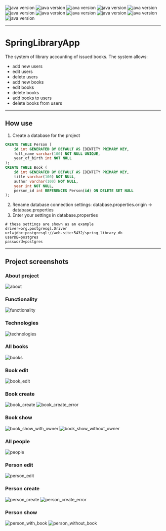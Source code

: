 ![java version](https://img.shields.io/badge/Java-19-blue)
![java version](https://img.shields.io/badge/PostgreSQL-15-blue)
![java version](https://img.shields.io/badge/Spring-5-blue)
![java version](https://img.shields.io/badge/Bootstrap-5.3-blue)
![java version](https://img.shields.io/badge/Thymeleaf-grey)
![java version](https://img.shields.io/badge/HTML-grey)
![java version](https://img.shields.io/badge/CSS-grey)
![java version](https://img.shields.io/badge/JavaScript-grey)
![java version](https://img.shields.io/badge/Maven-grey)
![java version](https://img.shields.io/badge/Tomcat-9-blue)
![java version](https://img.shields.io/badge/GitHub-grey)
___

# SpringLibraryApp
The system of library accounting of issued books. The system allows:
- add new users
- edit users
- delete users
- add new books
- edit books
- delete books
- add books to users
- delete books from users
___
## How use
1. Create a database for the project

```sql
CREATE TABLE Person (
    id int GENERATED BY DEFAULT AS IDENTITY PRIMARY KEY,
    full_name varchar(100) NOT NULL UNIQUE,
    year_of_birth int NOT NULL
);
CREATE TABLE Book (
    id int GENERATED BY DEFAULT AS IDENTITY PRIMARY KEY,
    title varchar(100) NOT NULL,
    author varchar(100) NOT NULL,
    year int NOT NULL,
    person_id int REFERENCES Person(id) ON DELETE SET NULL
);
```

2. Rename database connection settings:
   database.properties.origin -> database.properties
3. Enter your settings in database.properties
```properties
# these settings are shown as an example
driver=org.postgresql.Driver
url=jdbc:postgresql://web.site:5432/spring_library_db
userDB=postgres
password=postgres
```

___
## Project screenshots
### About project
![about](https://github.com/RuslanDobrov/SpringLibraryApp/assets/17269289/6c69de82-3f6d-4a63-985d-633ea3461722)
### Functionality
![functionality](https://github.com/RuslanDobrov/SpringLibraryApp/assets/17269289/d117f7d0-aeb8-432b-bf33-fadc0df78190)
### Technologies
![technologies](https://github.com/RuslanDobrov/SpringLibraryApp/assets/17269289/46bf360a-bd5a-4c73-a5e7-fb25d5df8b53)
### All books
![books](https://github.com/RuslanDobrov/SpringLibraryApp/assets/17269289/d8034bc7-3123-4002-adc6-f19e87585fc3)
### Book edit
![book_edit](https://github.com/RuslanDobrov/SpringLibraryApp/assets/17269289/c07a5565-207a-4578-8b0f-8f93e4553306)
### Book create
![book_create](https://github.com/RuslanDobrov/SpringLibraryApp/assets/17269289/5311a6c3-28f1-49af-aafe-b7a86a491929)
![book_create_error](https://github.com/RuslanDobrov/SpringLibraryApp/assets/17269289/d1fb0c45-036a-4fb9-b6ae-5052d0c657af)
### Book show
![book_show_with_owner](https://github.com/RuslanDobrov/SpringLibraryApp/assets/17269289/c3ce26d3-6505-42be-a503-f084ade8034b)
![book_show_without_owner](https://github.com/RuslanDobrov/SpringLibraryApp/assets/17269289/c53d79b9-1649-4706-b9e8-c106498fd9ec)
### All people
![people](https://github.com/RuslanDobrov/SpringLibraryApp/assets/17269289/b7d693b1-f4fa-4927-a6b7-5e6e997bcbe8)
### Person edit
![person_edit](https://github.com/RuslanDobrov/SpringLibraryApp/assets/17269289/712b0b70-702e-4a99-a5bc-8b8f3ae695a8)
### Person create
![person_create](https://github.com/RuslanDobrov/SpringLibraryApp/assets/17269289/a599ffcd-b316-4d29-a583-a9d74e71ce05)
![person_create_error](https://github.com/RuslanDobrov/SpringLibraryApp/assets/17269289/0d767913-b403-4f14-80f0-a17b3b7d26c4)
### Person show
![person_with_book](https://github.com/RuslanDobrov/SpringLibraryApp/assets/17269289/b520ab53-2790-4679-a0e0-f2096cbdbf9d)
![person_without_book](https://github.com/RuslanDobrov/SpringLibraryApp/assets/17269289/5483d119-91c7-4ab8-aa3e-110092d3eab1)
